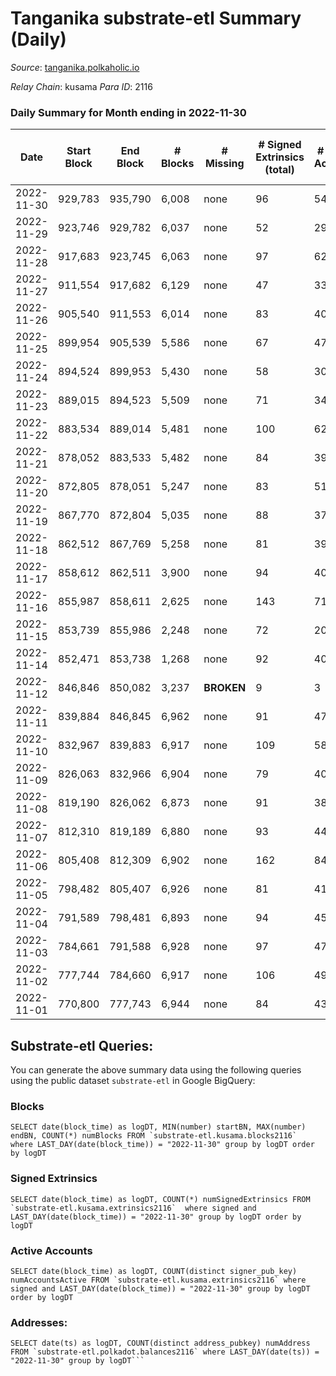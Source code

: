 # Tanganika substrate-etl Summary (Daily)

_Source_: [tanganika.polkaholic.io](https://tanganika.polkaholic.io)

*Relay Chain*: kusama
*Para ID*: 2116



### Daily Summary for Month ending in 2022-11-30


| Date | Start Block | End Block | # Blocks | # Missing | # Signed Extrinsics (total) | # Active Accounts | # Addresses with Balances | # Events | # Transfers | # XCM Transfers In | # XCM Transfers Out |
| ---- | ----------- | --------- | -------- | --------- | --------------------------- | ----------------- | ------------------------- | -------- | ----------- | ------------------ | ------------------- |
| 2022-11-30 | 929,783 | 935,790 | 6,008 | none  | 96 | 54 |  | 89,126 | 80  |   |   |
| 2022-11-29 | 923,746 | 929,782 | 6,037 | none  | 52 | 29 |  | 89,243 | 46  |   |   |
| 2022-11-28 | 917,683 | 923,745 | 6,063 | none  | 97 | 62 |  | 89,861 | 86  |   |   |
| 2022-11-27 | 911,554 | 917,682 | 6,129 | none  | 47 | 33 |  | 90,605 | 40  |   |   |
| 2022-11-26 | 905,540 | 911,553 | 6,014 | none  | 83 | 40 |  | 91,450 | 58  |   |   |
| 2022-11-25 | 899,954 | 905,539 | 5,586 | none  | 67 | 47 |  | 87,781 | 57  |   |   |
| 2022-11-24 | 894,524 | 899,953 | 5,430 | none  | 58 | 30 |  | 85,243 | 30  |   |   |
| 2022-11-23 | 889,015 | 894,523 | 5,509 | none  | 71 | 34 |  | 85,716 | 54  |   |   |
| 2022-11-22 | 883,534 | 889,014 | 5,481 | none  | 100 | 62 |  | 84,054 | 89  |   |   |
| 2022-11-21 | 878,052 | 883,533 | 5,482 | none  | 84 | 39 |  | 82,497 | 68  |   |   |
| 2022-11-20 | 872,805 | 878,051 | 5,247 | none  | 83 | 51 |  | 80,517 | 70  |   |   |
| 2022-11-19 | 867,770 | 872,804 | 5,035 | none  | 88 | 37 |  | 76,754 | 49  |   |   |
| 2022-11-18 | 862,512 | 867,769 | 5,258 | none  | 81 | 39 |  | 82,441 | 34  |   |   |
| 2022-11-17 | 858,612 | 862,511 | 3,900 | none  | 94 | 40 |  | 66,780 | 22  |   |   |
| 2022-11-16 | 855,987 | 858,611 | 2,625 | none  | 143 | 71 |  | 54,937 | 75  |   |   |
| 2022-11-15 | 853,739 | 855,986 | 2,248 | none  | 72 | 20 |  | 50,279 | 19  |   |   |
| 2022-11-14 | 852,471 | 853,738 | 1,268 | none  | 92 | 40 |  | 21,637 | 47  |   |   |
| 2022-11-12 | 846,846 | 850,082 | 3,237 |  **BROKEN**  | 9 | 3 |  | 43,934 | 9  |   |   |
| 2022-11-11 | 839,884 | 846,845 | 6,962 | none  | 91 | 47 |  | 96,468 | 83  |   |   |
| 2022-11-10 | 832,967 | 839,883 | 6,917 | none  | 109 | 58 |  | 96,005 | 94  |   |   |
| 2022-11-09 | 826,063 | 832,966 | 6,904 | none  | 79 | 40 |  | 95,352 | 69  |   |   |
| 2022-11-08 | 819,190 | 826,062 | 6,873 | none  | 91 | 38 |  | 94,512 | 67  |   |   |
| 2022-11-07 | 812,310 | 819,189 | 6,880 | none  | 93 | 44 |  | 94,315 | 72  |   |   |
| 2022-11-06 | 805,408 | 812,309 | 6,902 | none  | 162 | 84 |  | 95,165 | 145  |   |   |
| 2022-11-05 | 798,482 | 805,407 | 6,926 | none  | 81 | 41 |  | 94,929 | 76  |   |   |
| 2022-11-04 | 791,589 | 798,481 | 6,893 | none  | 94 | 45 |  | 94,584 | 80  |   |   |
| 2022-11-03 | 784,661 | 791,588 | 6,928 | none  | 97 | 47 | 3,057 | 95,034 | 93  |   |   |
| 2022-11-02 | 777,744 | 784,660 | 6,917 | none  | 106 | 49 |  | 95,925 | 83  |   |   |
| 2022-11-01 | 770,800 | 777,743 | 6,944 | none  | 84 | 43 | 3,041 | 96,026 | 79  |   |   |

## Substrate-etl Queries:
You can generate the above summary data using the following queries using the public dataset `substrate-etl` in Google BigQuery:


### Blocks
```
SELECT date(block_time) as logDT, MIN(number) startBN, MAX(number) endBN, COUNT(*) numBlocks FROM `substrate-etl.kusama.blocks2116`  where LAST_DAY(date(block_time)) = "2022-11-30" group by logDT order by logDT
```


### Signed Extrinsics
```
SELECT date(block_time) as logDT, COUNT(*) numSignedExtrinsics FROM `substrate-etl.kusama.extrinsics2116`  where signed and LAST_DAY(date(block_time)) = "2022-11-30" group by logDT order by logDT
```


### Active Accounts
```
SELECT date(block_time) as logDT, COUNT(distinct signer_pub_key) numAccountsActive FROM `substrate-etl.kusama.extrinsics2116` where signed and LAST_DAY(date(block_time)) = "2022-11-30" group by logDT order by logDT
```


### Addresses:
```
SELECT date(ts) as logDT, COUNT(distinct address_pubkey) numAddress FROM `substrate-etl.polkadot.balances2116` where LAST_DAY(date(ts)) = "2022-11-30" group by logDT```

